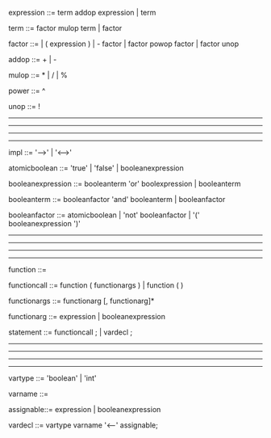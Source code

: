 expression ::= term addop expression
    | term


term ::= factor mulop term
    | factor


factor ::= <number>
    | ( expression )
    | - factor
    | factor powop factor
    | factor unop


addop ::= +
    | -


mulop ::= *
    | /
    | %

power ::= ^


unop ::= !

------------------
------------------
------------------
------------------




impl ::= '-->'
    | '<-->'


atomicboolean ::= 'true'
    | 'false'
    | booleanexpression


booleanexpression ::= booleanterm 'or' boolexpression
    | booleanterm


booleanterm ::= booleanfactor 'and' booleanterm
    | booleanfactor


booleanfactor ::= atomicboolean
    | 'not' booleanfactor
    | '(' booleanexpression ')'



------------------
------------------
------------------
------------------

function ::= <alphanumeric string>


functioncall ::= function ( functionargs )
    | function ( )


functionargs ::= functionarg [, functionarg]*


functionarg ::= expression
    | booleanexpression


statement ::= functioncall ;
    | vardecl ;

------------------
------------------
------------------
------------------

vartype ::= 'boolean'
    | 'int'


varname ::= <letters only>

assignable::= expression
    | booleanexpression


vardecl ::= vartype varname '<--' assignable;








